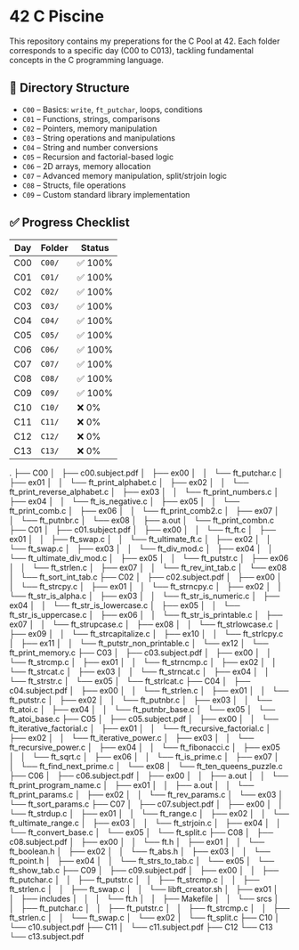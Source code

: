 # 42 C Piscine

This repository contains my preperations for the C Pool at 42. Each folder corresponds to a specific day (C00 to C013), tackling fundamental concepts in the C programming language.

## 📁 Directory Structure

- `C00` – Basics: `write`, `ft_putchar`, loops, conditions
- `C01` – Functions, strings, comparisons
- `C02` – Pointers, memory manipulation
- `C03` – String operations and manipulations
- `C04` – String and number conversions
- `C05` – Recursion and factorial-based logic
- `C06` – 2D arrays, memory allocation
- `C07` – Advanced memory manipulation, split/strjoin logic
- `C08` – Structs, file operations
- `C09` – Custom standard library implementation

## ✅ Progress Checklist

| Day | Folder | Status |
|-----|--------|--------|
| C00 | `C00/` | ✅ 100% |
| C01 | `C01/` | ✅ 100% |
| C02 | `C02/` | ✅ 100% |
| C03 | `C03/` | ✅ 100% |
| C04 | `C04/` | ✅ 100% |
| C05 | `C05/` | ✅ 100% |
| C06 | `C06/` | ✅ 100% |
| C07 | `C07/` | ✅ 100% |
| C08 | `C08/` | ✅ 100% |
| C09 | `C09/` | ✅ 100% |
| C10 | `C10/` | ❌  0%  |
| C11 | `C11/` | ❌  0%  |
| C12 | `C12/` | ❌  0%  |
| C13 | `C13/` | ❌  0%  |

.
├── C00
│   ├── c00.subject.pdf
│   ├── ex00
│   │   └── ft_putchar.c
│   ├── ex01
│   │   └── ft_print_alphabet.c
│   ├── ex02
│   │   └── ft_print_reverse_alphabet.c
│   ├── ex03
│   │   └── ft_print_numbers.c
│   ├── ex04
│   │   └── ft_is_negative.c
│   ├── ex05
│   │   └── ft_print_comb.c
│   ├── ex06
│   │   └── ft_print_comb2.c
│   ├── ex07
│   │   └── ft_putnbr.c
│   └── ex08
│       ├── a.out
│       └── ft_print_combn.c
├── C01
│   ├── c01.subject.pdf
│   ├── ex00
│   │   └── ft_ft.c
│   ├── ex01
│   │   ├── ft_swap.c
│   │   └── ft_ultimate_ft.c
│   ├── ex02
│   │   └── ft_swap.c
│   ├── ex03
│   │   └── ft_div_mod.c
│   ├── ex04
│   │   └── ft_ultimate_div_mod.c
│   ├── ex05
│   │   └── ft_putstr.c
│   ├── ex06
│   │   └── ft_strlen.c
│   ├── ex07
│   │   └── ft_rev_int_tab.c
│   └── ex08
│       └── ft_sort_int_tab.c
├── C02
│   ├── c02.subject.pdf
│   ├── ex00
│   │   └── ft_strcpy.c
│   ├── ex01
│   │   └── ft_strncpy.c
│   ├── ex02
│   │   └── ft_str_is_alpha.c
│   ├── ex03
│   │   └── ft_str_is_numeric.c
│   ├── ex04
│   │   └── ft_str_is_lowercase.c
│   ├── ex05
│   │   └── ft_str_is_uppercase.c
│   ├── ex06
│   │   └── ft_str_is_printable.c
│   ├── ex07
│   │   └── ft_strupcase.c
│   ├── ex08
│   │   └── ft_strlowcase.c
│   ├── ex09
│   │   └── ft_strcapitalize.c
│   ├── ex10
│   │   └── ft_strlcpy.c
│   ├── ex11
│   │   └── ft_putstr_non_printable.c
│   └── ex12
│       └── ft_print_memory.c
├── C03
│   ├── c03.subject.pdf
│   ├── ex00
│   │   └── ft_strcmp.c
│   ├── ex01
│   │   └── ft_strncmp.c
│   ├── ex02
│   │   └── ft_strcat.c
│   ├── ex03
│   │   └── ft_strncat.c
│   ├── ex04
│   │   └── ft_strstr.c
│   └── ex05
│       └── ft_strlcat.c
├── C04
│   ├── c04.subject.pdf
│   ├── ex00
│   │   └── ft_strlen.c
│   ├── ex01
│   │   └── ft_putstr.c
│   ├── ex02
│   │   └── ft_putnbr.c
│   ├── ex03
│   │   └── ft_atoi.c
│   ├── ex04
│   │   └── ft_putnbr_base.c
│   └── ex05
│       └── ft_atoi_base.c
├── C05
│   ├── c05.subject.pdf
│   ├── ex00
│   │   └── ft_iterative_factorial.c
│   ├── ex01
│   │   └── ft_recursive_factorial.c
│   ├── ex02
│   │   └── ft_iterative_power.c
│   ├── ex03
│   │   └── ft_recursive_power.c
│   ├── ex04
│   │   └── ft_fibonacci.c
│   ├── ex05
│   │   └── ft_sqrt.c
│   ├── ex06
│   │   └── ft_is_prime.c
│   ├── ex07
│   │   └── ft_find_next_prime.c
│   └── ex08
│       └── ft_ten_queens_puzzle.c
├── C06
│   ├── c06.subject.pdf
│   ├── ex00
│   │   ├── a.out
│   │   └── ft_print_program_name.c
│   ├── ex01
│   │   ├── a.out
│   │   └── ft_print_params.c
│   ├── ex02
│   │   └── ft_rev_params.c
│   └── ex03
│       └── ft_sort_params.c
├── C07
│   ├── c07.subject.pdf
│   ├── ex00
│   │   └── ft_strdup.c
│   ├── ex01
│   │   └── ft_range.c
│   ├── ex02
│   │   └── ft_ultimate_range.c
│   ├── ex03
│   │   └── ft_strjoin.c
│   ├── ex04
│   │   └── ft_convert_base.c
│   └── ex05
│       └── ft_split.c
├── C08
│   ├── c08.subject.pdf
│   ├── ex00
│   │   └── ft.h
│   ├── ex01
│   │   └── ft_boolean.h
│   ├── ex02
│   │   └── ft_abs.h
│   ├── ex03
│   │   └── ft_point.h
│   ├── ex04
│   │   └── ft_strs_to_tab.c
│   └── ex05
│       └── ft_show_tab.c
├── C09
│   ├── c09.subject.pdf
│   ├── ex00
│   │   ├── ft_putchar.c
│   │   ├── ft_putstr.c
│   │   ├── ft_strcmp.c
│   │   ├── ft_strlen.c
│   │   ├── ft_swap.c
│   │   └── libft_creator.sh
│   ├── ex01
│   │   ├── includes
│   │   │   └── ft.h
│   │   ├── Makefile
│   │   └── srcs
│   │       ├── ft_putchar.c
│   │       ├── ft_putstr.c
│   │       ├── ft_strcmp.c
│   │       ├── ft_strlen.c
│   │       └── ft_swap.c
│   └── ex02
│       └── ft_split.c
├── C10
│   └── c10.subject.pdf
├── C11
│   └── c11.subject.pdf
├── C12
└── C13
    └── c13.subject.pdf
